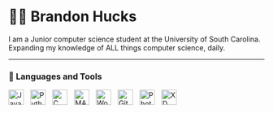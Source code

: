 # :man_technologist: Brandon Hucks

I am a Junior computer science student at the University of South Carolina. Expanding my knowledge of ALL things computer science, daily.

---

### :toolbox: Languages and Tools

<img align="left" alt="Java" width ="30px" style="padding-right:10px;" src="https://cdn.jsdelivr.net/gh/devicons/devicon/icons/java/java-original.svg"/>
<img align="left" alt="Python" width ="30px" style="padding-right:10px;" src="https://cdn.jsdelivr.net/gh/devicons/devicon/icons/python/python-original.svg"/>
<img align="left" alt="C" width ="30px" style="padding-right:10px;" src="https://cdn.jsdelivr.net/gh/devicons/devicon/icons/c/c-original.svg"/>
<img align="left" alt="MATLAB" width ="30px" style="padding-right:10px;" src="https://cdn.jsdelivr.net/gh/devicons/devicon/icons/matlab/matlab-original.svg"/>
<img align="left" alt="WordPress" width ="30px" style="padding-right:10px;" src="https://cdn.jsdelivr.net/gh/devicons/devicon/icons/wordpress/wordpress-plain.svg"/>
<img align="left" alt="Git" width ="30px" style="padding-right:10px;" src="https://cdn.jsdelivr.net/gh/devicons/devicon/icons/git/git-original.svg"/>
<img align="left" alt="Photoshop" width ="30px" style="padding-right:10px;" src="https://cdn.jsdelivr.net/gh/devicons/devicon/icons/photoshop/photoshop-plain.svg"/>
<img align="left" alt="XD" width ="30px" style="padding-right:10px;" src="https://cdn.jsdelivr.net/gh/devicons/devicon/icons/xd/xd-plain.svg"/>
